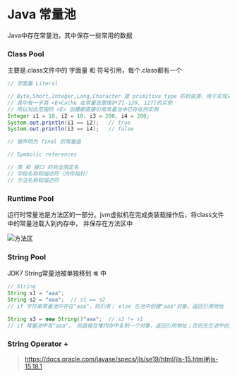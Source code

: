 # Java 常量池

Java中存在常量池，其中保存一些常用的数据

### Class Pool
主要是.class文件中的 字面量 和 符号引用，每个.class都有一个
```java
// 字面量 Literal

// Byte,Short,Integer,Long,Character 是 primitive type 的封装类，用于实现对象操作
// 其中有一子类 <E>Cache 在常量池里维护了[-128, 127]的实例
// 所以对此范围的 <E> 创建都直接引用常量池中已存在的实例
Integer i1 = 10, i2 = 10, i3 = 200, i4 = 200;   
System.out.println(i1 == i2);   // true
System.out.println(i3 == i4);   // false

// 被声明为 final 的常量值
```
```java
// Symbolic references

// 类 和 接口 的完全限定名
// 字段名称和描述符（内存指针）
// 方法名称和描述符

```
### Runtime Pool
运行时常量池是方法区的一部分。jvm虚拟机在完成类装载操作后，将class文件中的常量池载入到内存中，
并保存在方法区中

![](https://img-blog.csdnimg.cn/6fecceb4f8f544d7ae587577132a0591.png?x-oss-process=image/watermark,type_d3F5LXplbmhlaQ,shadow_50,text_Q1NETiBASVRfX2xlYXJuaW5n,size_13,color_FFFFFF,t_70,g_se,x_16 "方法区")

### String Pool
JDK7 String常量池被单独移到 `堆` 中
```java
// String
String s1 = "aaa";
String s2 = "aaa";  // s1 == s2
// if 字符串常量池中存在"aaa"，则引用； else 在池中创建"aaa"对象，返回引用地址

String s3 = new String()"aaa";  // s3 != s1
// if 常量池中有"aaa"， 则直接在堆内存中复制一个对象，返回引用地址；否则先在池中创建，然后再在堆中复制创建一个

```

### String Operator +
> https://docs.oracle.com/javase/specs/jls/se19/html/jls-15.html#jls-15.18.1